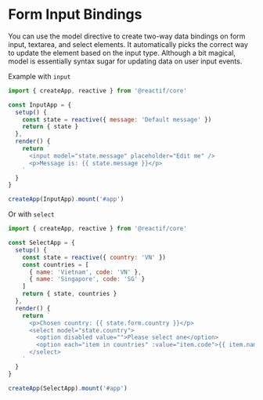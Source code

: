 # Form Input Bindings

You can use the model directive to create two-way data bindings on form input, textarea, and select elements. It automatically picks the correct way to update the element based on the input type. Although a bit magical, model is essentially syntax sugar for updating data on user input events.

Example with `input`

```javascript
import { createApp, reactive } from '@reactif/core'

const InputApp = {
  setup() {
    const state = reactive({ message: 'Default message' })
    return { state }
  },
  render() {
    return `
      <input model="state.message" placeholder="Edit me" />
      <p>Message is: {{ state.message }}</p>
    `
  }
}

createApp(InputApp).mount('#app')
```

Or with `select`

```javascript
import { createApp, reactive } from '@reactif/core'

const SelectApp = {
  setup() {
    const state = reactive({ country: 'VN' })
    const countries = [
      { name: 'Vietnam', code: 'VN' },
      { name: 'Singapore', code: 'SG' }
    ]
    return { state, countries }
  },
  render() {
    return `
      <p>Chosen country: {{ state.form.country }}</p>
      <select model="state.country">
        <option disabled value="">Please select one</option>
        <option each="item in countries" :value="item.code">{{ item.name }}</option>
      </select>
    `
  }
}

createApp(SelectApp).mount('#app')
```